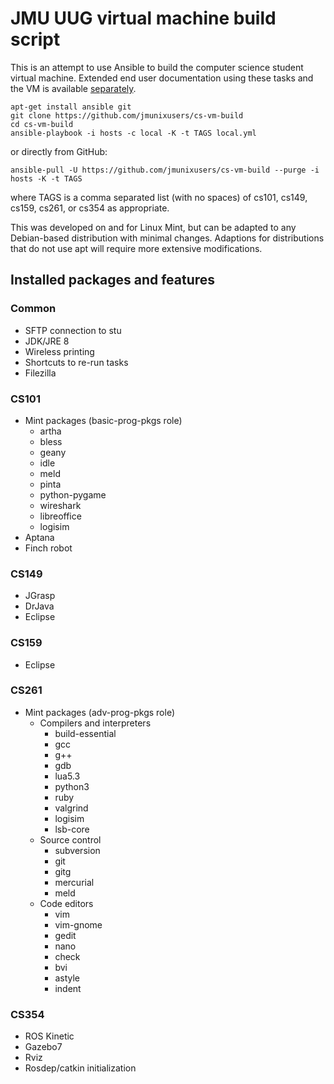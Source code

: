 # JMU UUG virtual machine build script
This is an attempt to use Ansible to build the computer science student
virtual machine. Extended end user documentation using these tasks and the VM
is available [separately](https://jmunixusers.github.io/presentations/welcome-to-vm.html).

```
apt-get install ansible git
git clone https://github.com/jmunixusers/cs-vm-build
cd cs-vm-build
ansible-playbook -i hosts -c local -K -t TAGS local.yml
```
or directly from GitHub:

```
ansible-pull -U https://github.com/jmunixusers/cs-vm-build --purge -i hosts -K -t TAGS
```
where TAGS is a comma separated list (with no spaces) of
cs101, cs149, cs159, cs261, or cs354 as appropriate.

This was developed on and for Linux Mint, but can be adapted to any Debian-based
distribution with minimal changes. Adaptions for distributions that do not use
apt will require more extensive modifications.

## Installed packages and features

### Common
* SFTP connection to stu
* JDK/JRE 8
* Wireless printing
* Shortcuts to re-run tasks
* Filezilla

### CS101
* Mint packages (basic-prog-pkgs role)
  * artha
  * bless
  * geany
  * idle
  * meld
  * pinta
  * python-pygame
  * wireshark
  * libreoffice
  * logisim
* Aptana
* Finch robot

### CS149
* JGrasp
* DrJava
* Eclipse

### CS159
* Eclipse

### CS261
* Mint packages (adv-prog-pkgs role)
  * Compilers and interpreters
    * build-essential
    * gcc
    * g++
    * gdb
    * lua5.3
    * python3
    * ruby
    * valgrind
    * logisim
    * lsb-core
  * Source control
    * subversion
    * git
    * gitg
    * mercurial
    * meld
  * Code editors
    * vim
    * vim-gnome
    * gedit
    * nano
    * check
    * bvi
    * astyle
    * indent

### CS354
* ROS Kinetic
* Gazebo7
* Rviz
* Rosdep/catkin initialization
